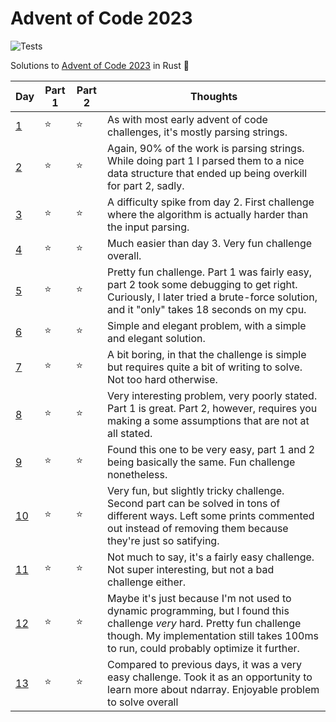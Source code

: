 
# Advent of Code 2023
![Tests](https://github.com/pedrofgodinho/advent_of_code23/actions/workflows/rust.yml/badge.svg)

Solutions to [Advent of Code 2023](https://adventofcode.com/2023) in Rust 🎄


| Day                          | Part 1 | Part 2 | Thoughts
|------------------------------|--------|--------|----------
| [1](src/solutions/day1.rs)   |   ⭐   |   ⭐   | As with most early advent of code challenges, it's mostly parsing strings. 
| [2](src/solutions/day2.rs)   |   ⭐   |   ⭐   | Again, 90% of the work is parsing strings. While doing part 1 I parsed them to a nice data structure that ended up being overkill for part 2, sadly. 
| [3](src/solutions/day3.rs)   |   ⭐   |   ⭐   | A difficulty spike from day 2. First challenge where the algorithm is actually harder than the input parsing. 
| [4](src/solutions/day4.rs)   |   ⭐   |   ⭐   | Much easier than day 3. Very fun challenge overall. 
| [5](src/solutions/day5.rs)   |   ⭐   |   ⭐   | Pretty fun challenge. Part 1 was fairly easy, part 2 took some debugging to get right. Curiously, I later tried a brute-force solution, and it "only" takes 18 seconds on my cpu. 
| [6](src/solutions/day6.rs)   |   ⭐   |   ⭐   | Simple and elegant problem, with a simple and elegant solution.
| [7](src/solutions/day7.rs)   |   ⭐   |   ⭐   | A bit boring, in that the challenge is simple but requires quite a bit of writing to solve. Not too hard otherwise. 
| [8](src/solutions/day8.rs)   |   ⭐   |   ⭐   | Very interesting problem, very poorly stated. Part 1 is great. Part 2, however, requires you making a some assumptions that are not at all stated. 
| [9](src/solutions/day9.rs)   |   ⭐   |   ⭐   | Found this one to be very easy, part 1 and 2 being basically the same. Fun challenge nonetheless.
| [10](src/solutions/day10.rs) |   ⭐   |   ⭐   | Very fun, but slightly tricky challenge. Second part can be solved in tons of different ways. Left some prints commented out instead of removing them because they're just so satifying.
| [11](src/solutions/day11.rs) |   ⭐   |   ⭐   | Not much to say, it's a fairly easy challenge. Not super interesting, but not a bad challenge either. 
| [12](src/solutions/day12.rs) |   ⭐   |   ⭐   | Maybe it's just because I'm not used to dynamic programming, but I found this challenge *very* hard. Pretty fun challenge though. My implementation still takes 100ms to run, could probably optimize it further.
| [13](src/solutions/day13.rs) |   ⭐   |   ⭐   | Compared to previous days, it was a very easy challenge. Took it as an opportunity to learn more about ndarray. Enjoyable problem to solve overall
